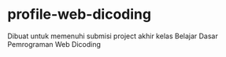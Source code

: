 # profile-web-dicoding

Dibuat untuk memenuhi submisi project akhir kelas Belajar Dasar Pemrograman Web Dicoding
